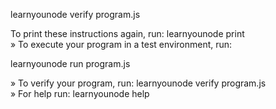 learnyounode verify program.js

To print these instructions again, run: learnyounode print                  
   » To execute your program in a test environment, run:

   learnyounode run program.js

   » To verify your program, run: learnyounode verify program.js                 
   » For help run: learnyounode help  
